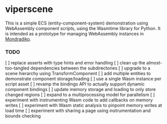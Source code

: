# viperscene
This is a simple ECS (entity-component-system) demonstration using WebAssembly component scripts, using the Wasmtime library for Python. It is intended as a prototype for managing WebAssembly instances in [Mondradiko](https://github.com/mondradiko/mondradiko).

### TODO
[ ] replace asserts with type hints and error handling
[ ] clean up the almost-too-tangled dependencies between the subdirectories
[ ] upgrade to a scene hierarchy using TransformComponent
[ ] add multiple entities to demonstrate component storage/loading
[ ] use a single Wasm instance per script asset 
[ ] revamp the bindings API to actually support dynamic component bindings
[ ] update memory storage and loading to only store changed regions
[ ] expand to a multiprocessing model for parallelism
[ ] experiment with instrumenting Wasm code to add callbacks on memory writes
[ ] experiment with Wasm static analysis to pinpoint memory writes at load time
[ ] experiment with sharing a page using instrumentation and bounds checking
